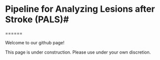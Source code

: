 # Pipeline for Analyzing Lesions after Stroke (PALS)#
======

Welcome to our github page!

This page is under construction. Please use under your own discretion.
